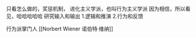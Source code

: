 只看怎么做的，奖惩机制，
进化主义学派，也叫行为主义学派
因为相信，所以看见，哈哈哈哈哈
研究输入和输出
1.逻辑和推演
2.行为和反馈

行为派掌门人
[[Norbert Wiener 诺伯特·维纳]]